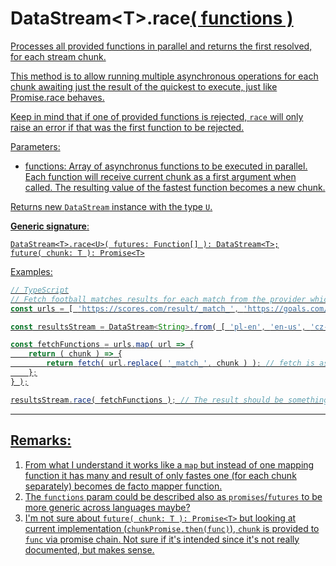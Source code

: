# DataStream\<T>.race<U>( functions )

Processes all provided functions in parallel and returns the first resolved, for each stream chunk.

This method is to allow running multiple asynchronous operations for each chunk awaiting just the result of the quickest to execute, just like Promise.race behaves.

Keep in mind that if one of provided functions is rejected, `race` will only raise an error if that was the first function to be rejected.

Parameters:

- functions: Array of asynchronus functions to be executed in parallel. Each function will receive current chunk as a first argument when called. The resulting value of the fastest function becomes a new chunk.

Returns new `DataStream` instance with the type `U`.

**Generic signature**:

```
DataStream<T>.race<U>( futures: Function[] ): DataStream<T>;
future( chunk: T ): Promise<T>
```

Examples:

```js
// TypeScript
// Fetch football matches results for each match from the provider which retruns results the fastest.
const urls = [ 'https://scores.com/result/_match_', 'https://goals.com/results/_match_', , 'https://football.com/results/_match_' ];

const resultsStream = DataStream<String>.from( [ 'pl-en', 'en-us', 'cz-sk' ] );

const fetchFunctions = urls.map( url => {
    return ( chunk ) => {
        return fetch( url.replace( '_match_', chunk ) ); // fetch is async
    };
} );

resultsStream.race( fetchFunctions ); // The result should be something like [ '1:0', '2:2', '3:1' ]
```

---

## Remarks:

1. From what I understand it works like a `map` but instead of one mapping function it has many and result of only fastes one (for each chunk separately) becomes de facto mapper function.
1. The `functions` param could be described also as `promises`/`futures` to be more generic across languages maybe?
1. I'm not sure about `future( chunk: T ): Promise<T>` but looking at current implementation (`chunkPromise.then(func)`), `chunk` is provided to `func` via promise chain. Not sure if it's intended since it's not really documented, but makes sense.
